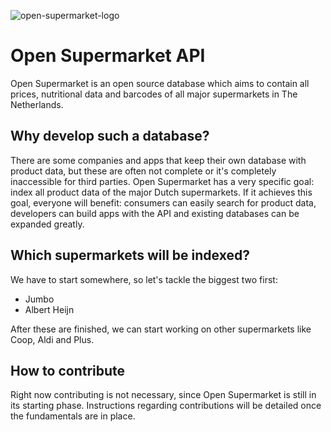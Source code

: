 ![open-supermarket-logo](https://user-images.githubusercontent.com/3017676/45883947-cf077180-bdb2-11e8-9e3d-5cd33067211f.png)

# Open Supermarket API

Open Supermarket is an open source database which aims to contain all prices, nutritional data and barcodes of all major supermarkets in The Netherlands. 

## Why develop such a database?

There are some companies and apps that keep their own database with product data, but these are often not complete or it's completely inaccessible for third parties. Open Supermarket has a very specific goal: index all product data of the major Dutch supermarkets. If it achieves this goal, everyone will benefit: consumers can easily search for product data, developers can build apps with the API and existing databases can be expanded greatly.

## Which supermarkets will be indexed? 

We have to start somewhere, so let's tackle the biggest two first:

* Jumbo
* Albert Heijn

After these are finished, we can start working on other supermarkets like Coop, Aldi and Plus.

## How to contribute

Right now contributing is not necessary, since Open Supermarket is still in its starting phase. Instructions regarding contributions will be detailed once the fundamentals are in place.
